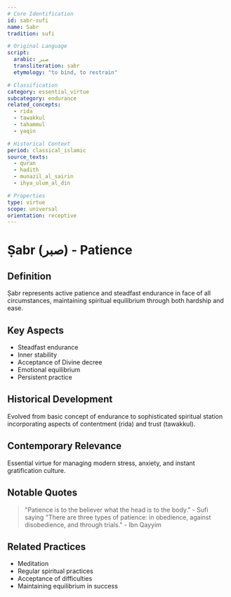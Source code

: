 ```yaml
---
# Core Identification
id: sabr-sufi
name: Ṣabr
tradition: sufi

# Original Language
script:
  arabic: صبر
  transliteration: ṣabr
  etymology: "to bind, to restrain"

# Classification
category: essential_virtue
subcategory: endurance
related_concepts:
  - rida
  - tawakkul
  - tahammul
  - yaqin

# Historical Context
period: classical_islamic
source_texts:
  - quran
  - hadith
  - munazil_al_sairin
  - ihya_ulum_al_din

# Properties
type: virtue
scope: universal
orientation: receptive
---
```


# Ṣabr (صبر) - Patience

## Definition
Ṣabr represents active patience and steadfast endurance in face of all circumstances, maintaining spiritual equilibrium through both hardship and ease.

## Key Aspects
- Steadfast endurance
- Inner stability
- Acceptance of Divine decree
- Emotional equilibrium
- Persistent practice

## Historical Development
Evolved from basic concept of endurance to sophisticated spiritual station incorporating aspects of contentment (rida) and trust (tawakkul).

## Contemporary Relevance
Essential virtue for managing modern stress, anxiety, and instant gratification culture.

## Notable Quotes
> "Patience is to the believer what the head is to the body." - Sufi saying
> "There are three types of patience: in obedience, against disobedience, and through trials." - Ibn Qayyim

## Related Practices
- Meditation
- Regular spiritual practices
- Acceptance of difficulties
- Maintaining equilibrium in success